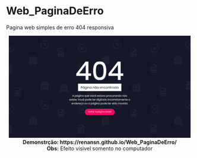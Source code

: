 # Web_PaginaDeErro
Pagina web simples de erro 404 responsiva
<br>
<p align="center">
    <img src="https://github.com/RenanSN/Web_PaginaDeErro/blob/master/capa.png" width="490"><br>
    <b> Demonstrção: https://renansn.github.io/Web_PaginaDeErro/ </b><br>
    <b> Obs:</b> Efeito visivel somento no computador
</p>



